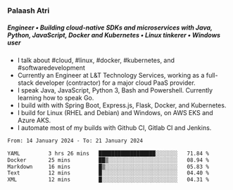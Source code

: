 ### Palaash Atri

##### Engineer • Building cloud-native SDKs and microservices with Java, Python, JavaScript, Docker and Kubernetes • Linux tinkerer • Windows user

- I talk about #cloud, #linux, #docker, #kubernetes, and #softwaredevelopment
- Currently an Engineer at L&T Technology Services, working as a full-stack developer (contractor) for a major cloud PaaS provider.
- I speak Java, JavaScript, Python 3, Bash and Powershell. Currently learning how to speak Go.
- I build with with Spring Boot, Express.js, Flask, Docker, and Kubernetes.
- I build for Linux (RHEL and Debian) and Windows, on AWS EKS and Azure AKS.
- I automate most of my builds with Github CI, Gitlab CI and Jenkins.

<!--
**palaashatri/palaashatri** is a ✨ _special_ ✨ repository because its `README.md` (this file) appears on your GitHub profile.

Here are some ideas to get you started:

- 🔭 I’m currently working on ...
- 🌱 I’m currently learning ...
- 👯 I’m looking to collaborate on ...
- 🤔 I’m looking for help with ...
- 💬 Ask me about ...
- 📫 How to reach me: ...
- 😄 Pronouns: ...
- ⚡ Fun fact: ...
-->

<!--START_SECTION:waka-->

```txt
From: 14 January 2024 - To: 21 January 2024

YAML         3 hrs 26 mins   ██████████████████░░░░░░░   71.84 %
Docker       25 mins         ██▒░░░░░░░░░░░░░░░░░░░░░░   08.94 %
Markdown     16 mins         █▒░░░░░░░░░░░░░░░░░░░░░░░   05.83 %
Text         12 mins         █░░░░░░░░░░░░░░░░░░░░░░░░   04.40 %
XML          12 mins         █░░░░░░░░░░░░░░░░░░░░░░░░   04.31 %
```

<!--END_SECTION:waka-->
